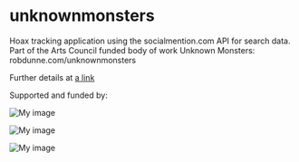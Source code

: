 unknownmonsters
===============

Hoax tracking application using the socialmention.com API for search data. Part of the Arts Council funded body of work Unknown Monsters: robdunne.com/unknownmonsters

Further details at [a link](http://robdunne.com/unknownmonsters)

Supported and funded by:

![My image](robdunne.github.com/unknownmonsters/img/artscouncil.png)

![My image](robdunne.github.com/unknownmonsters/img/cfcca.png)

![My image](robdunne.github.com/unknownmonsters/img/blueroof.png)

